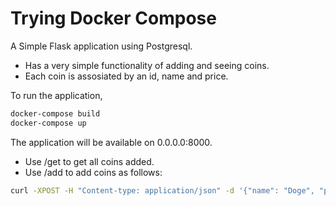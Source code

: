 # Trying Docker Compose
A Simple Flask application using Postgresql.

- Has a very simple functionality of adding and seeing coins.
- Each coin is assosiated by an id, name and price.

To run the application,
```bash
docker-compose build
docker-compose up
```

The application will be available on 0.0.0.0:8000.

- Use /get to get all coins added.
- Use /add to add coins as follows:
```bash
curl -XPOST -H "Content-type: application/json" -d '{"name": "Doge", "price": 500}' '0.0.0.0:8000/add'
```